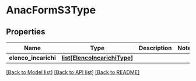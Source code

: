 # AnacFormS3Type

## Properties
Name | Type | Description | Notes
------------ | ------------- | ------------- | -------------
**elenco_incarichi** | [**list[ElencoIncarichiType]**](ElencoIncarichiType.md) |  | 

[[Back to Model list]](../README.md#documentation-for-models) [[Back to API list]](../README.md#documentation-for-api-endpoints) [[Back to README]](../README.md)

